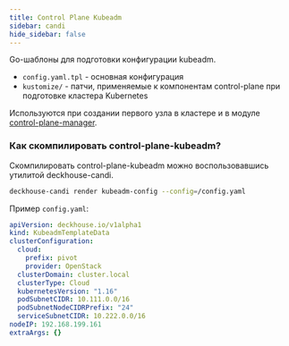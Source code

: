 ```yaml
---
title: Control Plane Kubeadm
sidebar: candi
hide_sidebar: false
---
```


Go-шаблоны для подготовки конфигурации kubeadm. 

* `config.yaml.tpl` - основная конфигурация
* `kustomize/` -  патчи, применяемые к компонентам control-plane при подготовке кластера Kubernetes

Используются при создании первого узла в кластере и в модуле [control-plane-manager](../../modules/040-control-plane-manager).

### Как скомпилировать control-plane-kubeadm?

Скомпилировать control-plane-kubeadm можно воспользовавшись утилитой deckhouse-candi.
```bash
deckhouse-candi render kubeadm-config --config=/config.yaml
```

Пример `config.yaml`:
```yaml
apiVersion: deckhouse.io/v1alpha1
kind: KubeadmTemplateData
clusterConfiguration:
  cloud:
    prefix: pivot
    provider: OpenStack
  clusterDomain: cluster.local
  clusterType: Cloud
  kubernetesVersion: "1.16"
  podSubnetCIDR: 10.111.0.0/16
  podSubnetNodeCIDRPrefix: "24"
  serviceSubnetCIDR: 10.222.0.0/16
nodeIP: 192.168.199.161
extraArgs: {}
```

